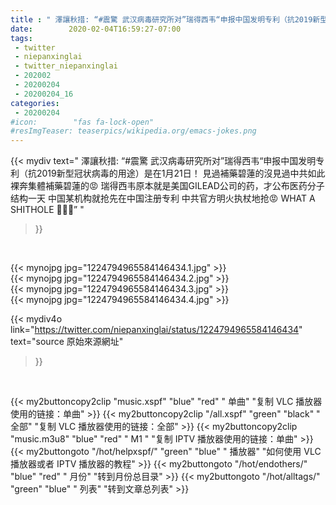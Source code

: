 ```yaml
---
title : " 澤讓秋措: “#震驚 武汉病毒研究所对”瑞得西韦“申报中国发明专利（抗2019新型冠状病毒的用途）是在1月21日！&#10;&#10;見過補藥碧蓮的沒見過中共如此裸奔集體補藥碧蓮的😡&#10;瑞得西韦原本就是美国GILEAD公司的药，才公布医药分子结构一天&#10;中国某机构就抢先在中国注册专利&#10;中共官方明火执杖地抢😡&#10;WHAT A SHITHOLE 🤮🤮🤮”  "
date:        2020-02-04T16:59:27-07:00
tags:
 - twitter
 - niepanxinglai
 - twitter_niepanxinglai
 - 202002
 - 20200204
 - 20200204_16
categories:
 - 20200204
#icon:        "fas fa-lock-open"
#resImgTeaser: teaserpics/wikipedia.org/emacs-jokes.png
---
```


{{< mydiv text=" 澤讓秋措: “#震驚 武汉病毒研究所对”瑞得西韦“申报中国发明专利（抗2019新型冠状病毒的用途）是在1月21日！&#10;&#10;見過補藥碧蓮的沒見過中共如此裸奔集體補藥碧蓮的😡&#10;瑞得西韦原本就是美国GILEAD公司的药，才公布医药分子结构一天&#10;中国某机构就抢先在中国注册专利&#10;中共官方明火执杖地抢😡&#10;WHAT A SHITHOLE 🤮🤮🤮”  "
>}}
<br>


 {{< mynojpg jpg="1224794965584146434.1.jpg" >}}<br>  {{< mynojpg jpg="1224794965584146434.2.jpg" >}}<br>  {{< mynojpg jpg="1224794965584146434.3.jpg" >}}<br>  {{< mynojpg jpg="1224794965584146434.4.jpg" >}}<br> 



{{< mydiv4o link="https://twitter.com/niepanxinglai/status/1224794965584146434"
text="source 原始來源網址"
>}}


<br>





{{< my2buttoncopy2clip "music.xspf"        "blue"   "red"    " 单曲"  "复制 VLC 播放器使用的链接：单曲" >}} {{< my2buttoncopy2clip "/all.xspf"         "green"  "black"  " 全部"  "复制 VLC 播放器使用的链接：全部" >}} {{< my2buttoncopy2clip "music.m3u8"        "blue"   "red"    " M1 "    "复制 IPTV 播放器使用的链接：单曲" >}} {{< my2buttongoto      "/hot/helpxspf/"    "green"  "blue"   " 播放器" "如何使用 VLC 播放器或者 IPTV 播放器的教程" >}} {{< my2buttongoto      "/hot/endothers/"   "blue"   "red"    " 月份"   "转到月份总目录" >}} {{< my2buttongoto      "/hot/alltags/"     "green"  "blue"   " 列表"   "转到文章总列表" >}} 
